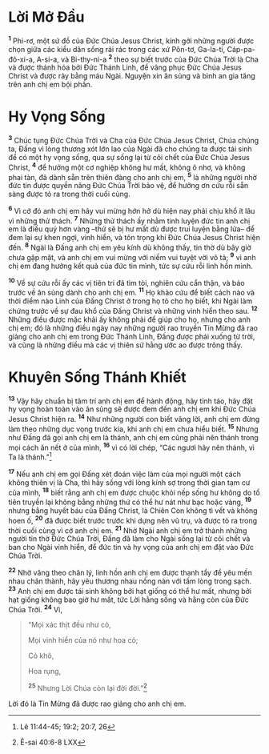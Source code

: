 # Lời Mở Đầu

<sup><b>1</b></sup> Phi-rơ, một sứ đồ của Đức Chúa Jesus Christ, kính gởi những người được chọn giữa các kiều dân sống rải rác trong các xứ Pôn-tơ, Ga-la-ti, Cáp-pa-đô-xi-a, A-si-a, và Bi-thy-ni-a <sup><b>2</b></sup> theo sự biết trước của Đức Chúa Trời là Cha và được thánh hóa bởi Đức Thánh Linh, để vâng phục Đức Chúa Jesus Christ và được rảy bằng máu Ngài. Nguyện xin ân sủng và bình an gia tăng trên anh chị em bội phần.

# Hy Vọng Sống

<sup><b>3</b></sup> Chúc tụng Đức Chúa Trời và Cha của Đức Chúa Jesus Christ, Chúa chúng ta, Đấng vì lòng thương xót lớn lao của Ngài đã cho chúng ta được tái sinh để có một hy vọng sống, qua sự sống lại từ cõi chết của Đức Chúa Jesus Christ, <sup><b>4</b></sup> để hưởng một cơ nghiệp không hư mất, không ô nhơ, và không phai tàn, đã dành sẵn trên thiên đàng cho anh chị em, <sup><b>5</b></sup> là những người nhờ đức tin được quyền năng Đức Chúa Trời bảo vệ, để hưởng ơn cứu rỗi sẵn sàng được tỏ ra trong thời cuối cùng.

<sup><b>6</b></sup> Vì cớ đó anh chị em hãy vui mừng hớn hở dù hiện nay phải chịu khổ ít lâu vì những thử thách. <sup><b>7</b></sup> Những thử thách ấy nhằm tinh luyện đức tin anh chị em là điều quý hơn vàng –thứ sẽ bị hư mất dù được trui luyện bằng lửa– để đem lại sự khen ngợi, vinh hiển, và tôn trọng khi Đức Chúa Jesus Christ hiện đến. <sup><b>8</b></sup> Ngài là Đấng anh chị em yêu kính dù không thấy, tin thờ dù bây giờ chưa gặp mặt, và anh chị em vui mừng với niềm vui tuyệt vời vô tả; <sup><b>9</b></sup> vì anh chị em đang hưởng kết quả của đức tin mình, tức sự cứu rỗi linh hồn mình.

<sup><b>10</b></sup> Về sự cứu rỗi ấy các vị tiên tri đã tìm tòi, nghiên cứu cẩn thận, và báo trước về ân sủng dành cho anh chị em. <sup><b>11</b></sup> Họ khảo cứu để biết cách nào và thời điểm nào Linh của Đấng Christ ở trong họ tỏ cho họ biết, khi Ngài làm chứng trước về sự đau khổ của Đấng Christ và những vinh hiển theo sau. <sup><b>12</b></sup> Những điều được mặc khải ấy không phải để giúp cho họ, nhưng cho anh chị em; đó là những điều ngày nay những người rao truyền Tin Mừng đã rao giảng cho anh chị em trong Đức Thánh Linh, Đấng được phái xuống từ trời, và cũng là những điều mà các vị thiên sứ hằng ước ao được trông thấy.

# Khuyên Sống Thánh Khiết

<sup><b>13</b></sup> Vậy hãy chuẩn bị tâm trí anh chị em để hành động, hãy tỉnh táo, hãy đặt hy vọng hoàn toàn vào ân sủng sẽ được đem đến anh chị em khi Đức Chúa Jesus Christ hiện ra. <sup><b>14</b></sup> Như những người con biết vâng lời, anh chị em đừng làm theo những dục vọng trước kia, khi anh chị em chưa hiểu biết. <sup><b>15</b></sup> Nhưng như Đấng đã gọi anh chị em là thánh, anh chị em cũng phải nên thánh trong mọi cách ăn nết ở của mình, <sup><b>16</b></sup> vì có lời chép, “Các ngươi hãy nên thánh, vì Ta là thánh.”[^1-fa2865e3-9e6c-4c10-a986-4ef776af30ac]

<sup><b>17</b></sup> Nếu anh chị em gọi Đấng xét đoán việc làm của mọi người một cách không thiên vị là Cha, thì hãy sống với lòng kính sợ trong thời gian tạm cư của mình, <sup><b>18</b></sup> biết rằng anh chị em được chuộc khỏi nếp sống hư không do tổ tiên truyền lại không bằng những thứ có thể hư nát như bạc hoặc vàng, <sup><b>19</b></sup> nhưng bằng huyết báu của Đấng Christ, là Chiên Con không tì vết và không hoen ố, <sup><b>20</b></sup> đã được biết trước trước khi dựng nên vũ trụ, và được tỏ ra trong thời cuối cùng vì cớ anh chị em. <sup><b>21</b></sup> Nhờ Ngài anh chị em trở thành những người tin thờ Đức Chúa Trời, Đấng đã làm cho Ngài sống lại từ cõi chết và ban cho Ngài vinh hiển, để đức tin và hy vọng của anh chị em đặt vào Đức Chúa Trời.

<sup><b>22</b></sup> Nhờ vâng theo chân lý, linh hồn anh chị em được thanh tẩy để yêu mến nhau chân thành, hãy yêu thương nhau nồng nàn với tấm lòng trong sạch. <sup><b>23</b></sup> Anh chị em được tái sinh không bởi hạt giống có thể hư mất, nhưng bởi hạt giống không bao giờ hư mất, tức Lời hằng sống và hằng còn của Đức Chúa Trời. <sup><b>24</b></sup> Vì,

> “Mọi xác thịt đều như cỏ,
>
> Mọi vinh hiển của nó như hoa cỏ;
>
> Cỏ khô,
>
> Hoa rụng,
>
> <sup><b>25</b></sup> Nhưng Lời Chúa còn lại đời đời.”[^2-fa2865e3-9e6c-4c10-a986-4ef776af30ac]

Lời đó là Tin Mừng đã được rao giảng cho anh chị em.

[^1-fa2865e3-9e6c-4c10-a986-4ef776af30ac]: Lê 11:44-45; 19:2; 20:7, 26

[^2-fa2865e3-9e6c-4c10-a986-4ef776af30ac]: Ê-sai 40:6-8 LXX
